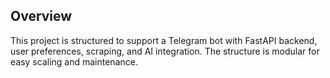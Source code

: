 ## Overview

This project is structured to support a Telegram bot with FastAPI backend, user preferences, scraping, and AI integration. The structure is modular for easy scaling and maintenance.
